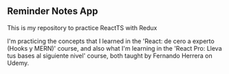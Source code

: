## Reminder Notes App 
This is my repository to practice ReactTS with Redux

I'm practicing the concepts that I learned in the 'React: de cero a experto (Hooks y MERN)' course, and also what I'm learning in the 'React Pro: Lleva tus bases al siguiente nivel' course, both taught by Fernando Herrera on Udemy.
